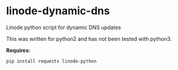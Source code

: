 # linode-dynamic-dns
Linode python script for dynamic DNS updates

This was written for python2 and has not been tested with python3.

**Requires:**
~~~~
pip install requests linode-python
~~~~
